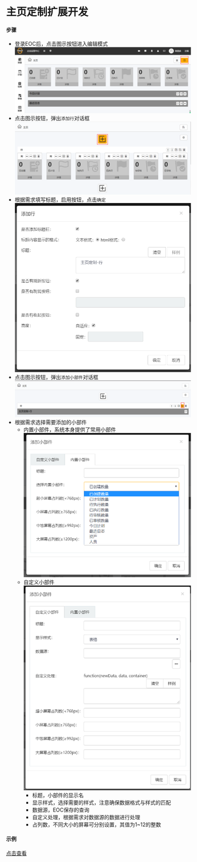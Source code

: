 # 主页定制扩展开发
#### 步骤
* 登录EOC后，点击图示按钮进入编辑模式
    ![edit](./images/主页定制1.png)
* 点击图示按钮，弹出`添加行`对话框
    ![addRow](./images/主页定制2.png)
* 根据需求填写标题，启用按钮，点击`确定`
    ![rowInfo](./images/主页定制3.png)
* 点击图示按钮，弹出`添加小部件`对话框
    ![addPanel](./images/主页定制4.png)
* 根据需求选择需要添加的小部件
    * 内置小部件，系统本身提供了常用小部件
        ![innerPanel](./images/主页定制6.png)
    * 自定义小部件
        ![panelInfo](./images/主页定制5.png)
        * 标题，小部件的显示名
        * 显示样式，选择需要的样式，注意确保数据格式与样式的匹配
        * 数据源，EOC保存的查询
        * 自定义处理，根据需求对数据源的数据进行处理
        * 占列数，不同大小的屏幕可分别设置，其值为1~12的整数
#### 示例
[点击查看](./主页定制扩展例子.md)